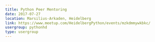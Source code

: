 ```yaml
---
title: Python Peer Mentoring
date: 2017-07-27
location: Marsilius-Arkaden, Heidelberg
link: https://www.meetup.com/HeidelbergPython/events/mzkdmmywkbkc/
usergroup: pythonhd
type: usergroup
---
```

